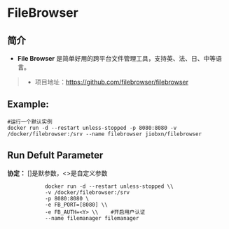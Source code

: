 FileBrowser
===
## 简介
* **File Browser** 是简单好用的跨平台文件管理工具，支持英、法、日、中等语言。
> * 项目地址：https://github.com/filebrowser/filebrowser


## Example:

    #运行一个默认实例
    docker run -d --restart unless-stopped -p 8080:8080 -v /docker/filebrowser:/srv --name filebrowser jiobxn/filebrowser


## Run Defult Parameter
**协定：** []是默参数，<>是自定义参数

				docker run -d --restart unless-stopped \\
				-v /docker/filebrowser:/srv
				-p 8080:8080 \
				-e FB_PORT=[8080] \\
				-e FB_AUTH=<Y> \\    #开启用户认证
				--name filemanager filemanager
